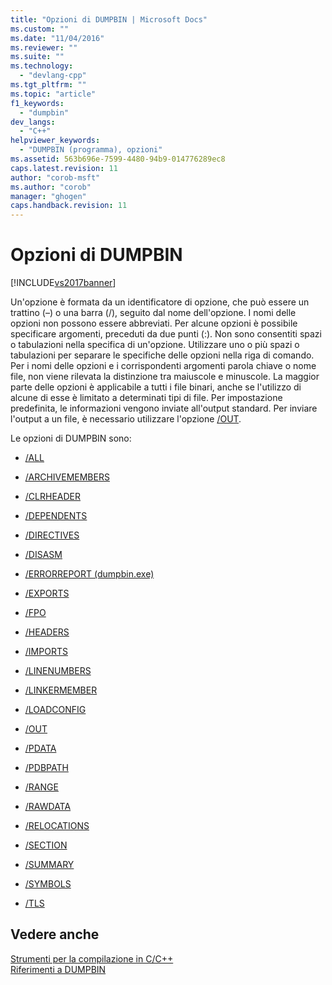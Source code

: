 ```yaml
---
title: "Opzioni di DUMPBIN | Microsoft Docs"
ms.custom: ""
ms.date: "11/04/2016"
ms.reviewer: ""
ms.suite: ""
ms.technology: 
  - "devlang-cpp"
ms.tgt_pltfrm: ""
ms.topic: "article"
f1_keywords: 
  - "dumpbin"
dev_langs: 
  - "C++"
helpviewer_keywords: 
  - "DUMPBIN (programma), opzioni"
ms.assetid: 563b696e-7599-4480-94b9-014776289ec8
caps.latest.revision: 11
author: "corob-msft"
ms.author: "corob"
manager: "ghogen"
caps.handback.revision: 11
---
```

# Opzioni di DUMPBIN
[!INCLUDE[vs2017banner](../../assembler/inline/includes/vs2017banner.md)]

Un'opzione è formata da un identificatore di opzione, che può essere un trattino \(–\) o una barra \(\/\), seguito dal nome dell'opzione.  I nomi delle opzioni non possono essere abbreviati.  Per alcune opzioni è possibile specificare argomenti, preceduti da due punti \(:\).  Non sono consentiti spazi o tabulazioni nella specifica di un'opzione.  Utilizzare uno o più spazi o tabulazioni per separare le specifiche delle opzioni nella riga di comando.  Per i nomi delle opzioni e i corrispondenti argomenti parola chiave o nome file, non viene rilevata la distinzione tra maiuscole e minuscole.  La maggior parte delle opzioni è applicabile a tutti i file binari, anche se l'utilizzo di alcune di esse è limitato a determinati tipi di file.  Per impostazione predefinita, le informazioni vengono inviate all'output standard.  Per inviare l'output a un file, è necessario utilizzare l'opzione [\/OUT](../../build/reference/out-dumpbin.md).  
  
 Le opzioni di DUMPBIN sono:  
  
-   [\/ALL](../../build/reference/all.md)  
  
-   [\/ARCHIVEMEMBERS](../../build/reference/archivemembers.md)  
  
-   [\/CLRHEADER](../../build/reference/clrheader.md)  
  
-   [\/DEPENDENTS](../../build/reference/dependents.md)  
  
-   [\/DIRECTIVES](../../build/reference/directives.md)  
  
-   [\/DISASM](../../build/reference/disasm.md)  
  
-   [\/ERRORREPORT \(dumpbin.exe\)](../../build/reference/errorreport-dumpbin-exe.md)  
  
-   [\/EXPORTS](../../build/reference/dash-exports.md)  
  
-   [\/FPO](../../build/reference/fpo.md)  
  
-   [\/HEADERS](../../build/reference/headers.md)  
  
-   [\/IMPORTS](../../build/reference/imports-dumpbin.md)  
  
-   [\/LINENUMBERS](../../build/reference/linenumbers.md)  
  
-   [\/LINKERMEMBER](../../build/reference/linkermember.md)  
  
-   [\/LOADCONFIG](../../build/reference/loadconfig.md)  
  
-   [\/OUT](../../build/reference/out-dumpbin.md)  
  
-   [\/PDATA](../../build/reference/pdata.md)  
  
-   [\/PDBPATH](../../build/reference/pdbpath.md)  
  
-   [\/RANGE](../../build/reference/range.md)  
  
-   [\/RAWDATA](../../build/reference/rawdata.md)  
  
-   [\/RELOCATIONS](../../build/reference/relocations.md)  
  
-   [\/SECTION](../../build/reference/section-dumpbin.md)  
  
-   [\/SUMMARY](../../build/reference/summary.md)  
  
-   [\/SYMBOLS](../../build/reference/symbols.md)  
  
-   [\/TLS](../../build/reference/tls.md)  
  
## Vedere anche  
 [Strumenti per la compilazione in C\/C\+\+](../../build/reference/c-cpp-build-tools.md)   
 [Riferimenti a DUMPBIN](../../build/reference/dumpbin-reference.md)